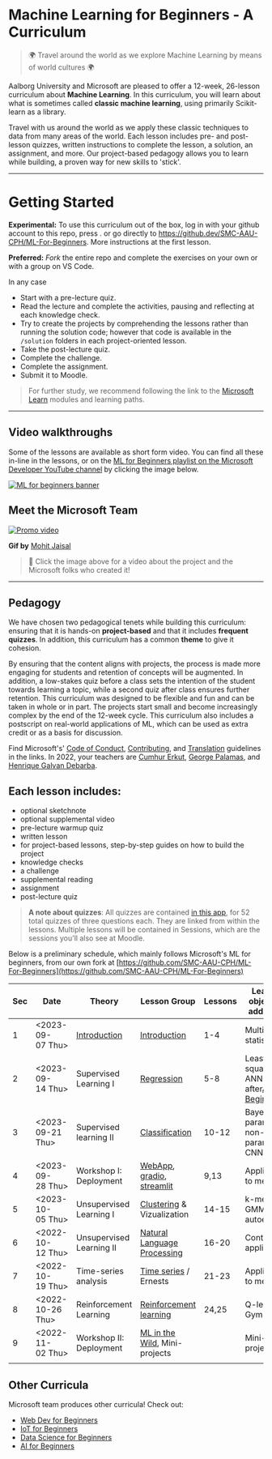
# Machine Learning for Beginners - A Curriculum

> 🌍 Travel around the world as we explore Machine Learning by means of world cultures 🌍

Aalborg University and Microsoft are pleased to offer a 12-week, 26-lesson curriculum about **Machine Learning**. In this curriculum, you will learn about what is sometimes called **classic machine learning**, using primarily Scikit-learn as a library.

Travel with us around the world as we apply these classic techniques to data from many areas of the world. Each lesson includes pre- and post-lesson quizzes, written instructions to complete the lesson, a solution, an assignment, and more. Our project-based pedagogy allows you to learn while building, a proven way for new skills to 'stick'.

---

# Getting Started

**Experimental:** To use this curriculum out of the box, log in with your github account to this repo, press . or go directly to https://github.dev/SMC-AAU-CPH/ML-For-Beginners. More instructions at the first lesson.

**Preferred:** *Fork* the entire repo and complete the exercises on your own or with a group on VS Code.

In any case

- Start with a pre-lecture quiz.
- Read the lecture and complete the activities, pausing and reflecting at each knowledge check.
- Try to create the projects by comprehending the lessons rather than running the solution code; however that code is available in the `/solution` folders in each project-oriented lesson.
- Take the post-lecture quiz.
- Complete the challenge.
- Complete the assignment.
- Submit it to Moodle.

> For further study, we recommend following the link to the [Microsoft Learn](https://docs.microsoft.com/en-us/users/jenlooper-2911/collections/k7o7tg1gp306q4?WT.mc_id=academic-15963-cxa) modules and learning paths.

---

## Video walkthroughs

Some of the lessons are available as short form video. You can find all these in-line in the lessons, or on the [ML for Beginners playlist on the Microsoft Developer YouTube channel](https://aka.ms/ml-beginners-videos) by clicking the image below.

[![ML for beginners banner](https://github.com/microsoft/ML-For-Beginners/raw/main/ml-for-beginners-video-banner.png)](https://aka.ms/ml-beginners-videos)

## Meet the Microsoft Team

[![Promo video](ml.gif)](https://youtu.be/Tj1XWrDSYJU "Promo video")

**Gif by** [Mohit Jaisal](https://linkedin.com/in/mohitjaisal)

> 🎥 Click the image above for a video about the project and the Microsoft folks who created it!

---

## Pedagogy

We have chosen two pedagogical tenets while building this curriculum: ensuring that it is hands-on **project-based** and that it includes **frequent quizzes**. In addition, this curriculum has a common **theme** to give it cohesion.

By ensuring that the content aligns with projects, the process is made more engaging for students and retention of concepts will be augmented. In addition, a low-stakes quiz before a class sets the intention of the student towards learning a topic, while a second quiz after class ensures further retention. This curriculum was designed to be flexible and fun and can be taken in whole or in part. The projects start small and become increasingly complex by the end of the 12-week cycle. This curriculum also includes a postscript on real-world applications of ML, which can be used as extra credit or as a basis for discussion.

Find Microsoft's' [Code of Conduct](CODE_OF_CONDUCT.md), [Contributing](CONTRIBUTING.md), and [Translation](TRANSLATIONS.md) guidelines in the links. In 2022, your teachers are [Cumhur Erkut](https://cerkut.github.io/), [George Palamas](https://vbn.aau.dk/en/persons/141622), and [Henrique Galvan Debarba](https://vbn.aau.dk/en/persons/153014).

## Each lesson includes:

- optional sketchnote
- optional supplemental video
- pre-lecture warmup quiz
- written lesson
- for project-based lessons, step-by-step guides on how to build the project
- knowledge checks
- a challenge
- supplemental reading
- assignment
- post-lecture quiz

> **A note about quizzes**: All quizzes are contained [in this app](https://gray-sand-07a10f403.1.azurestaticapps.net/), for 52 total quizzes of three questions each. They are linked from within the lessons. Multiple lessons will be contained in Sessions, which are the sessions you'll also see at Moodle.

Below is a preliminary schedule, which mainly follows Microsoft's ML for beginners, from our own fork at [https://github.com/SMC-AAU-CPH/ML-For-Beginners](https://github.com/SMC-AAU-CPH/ML-For-Beginners)

| **Sec** | **Date**    | **Theory**         | **Lesson Group**                                                                  | **Lessons** | **Learning objectives addressed**                                                                                   |
| ------------- | ----------------- | ------------------------ | --------------------------------------------------------------------------------------- | ----------------- | ------------------------------------------------------------------------------------------------------------------------- |
| 1             | <2023-09-07 Thu> | [Introduction]()            | [Introduction](1-Introduction/README.md)                                                   | 1-4               | Multivariate statistics                                                                                                   |
| 2             | <2023-09-14 Thu> | Supervised Learning I    | [Regression](2-Regression/README.md)                                                       | 5-8               | Least-squares, ANN after[AI-For-Beginners](https://github.com/microsoft/AI-For-Beginners/blob/main/lessons/3-NeuralNetworks) |
| 3             | <2023-09-21 Thu>  | Supervised learning II   | [Classification](4-Classification/README.md)                                               | 10-12             | Bayesian, parametric, non-parametric, CNNs                                                                                |
| 4             | <2023-09-28 Thu> | Workshop I: Deployment   | [WebApp](3-Web-App/README.md), [gradio](https://gradio.app/), [streamlit](https://streamlit.io/) | 9,13              | Application to media                                                                                                      |
| 5             | <2023-10-05 Thu> | Unsupervised Learning I  | [Clustering](5-Clustering/README.md) & Vizualization                                       | 14-15             | k-means, GMMs, PCA, autoencoder                                                                                           |
| 6             | <2022-10-12 Thu> | Unsupervised Learning II | [Natural Language Processing](6-NLP/README.md)                                             | 16-20             | Context and application                                                                                                   |
| 7             | <2022-10-19 Thu> | Time-series analysis     | [Time series](8-TimeSeries/README.md) / Ernests                                            | 21-23             | Application to media                                                                                                      |
| 8             | <2022-10-26 Thu>  | Reinforcement Learning   | [Reinforcement learning](8-Reinforcement/README)                                           | 24,25             | Q-learning, Gym                                                                                                           |
| 9             | <2022-11-02 Thu> | Workshop II: Deployment  | [ML in the Wild](9-Real-World/README.md), Mini-projects                                    |                   | Mini-projects                                                                                                             |
|               |                   |                          |                                                                                         |                   |                                                                                                                           |

## Other Curricula

Microsoft team produces other curricula! Check out:

- [Web Dev for Beginners](https://aka.ms/webdev-beginners)
- [IoT for Beginners](https://aka.ms/iot-beginners)
- [Data Science for Beginners](https://aka.ms/datascience-beginners)
- [AI for Beginners](https://aka.ms/ai-beginners)
